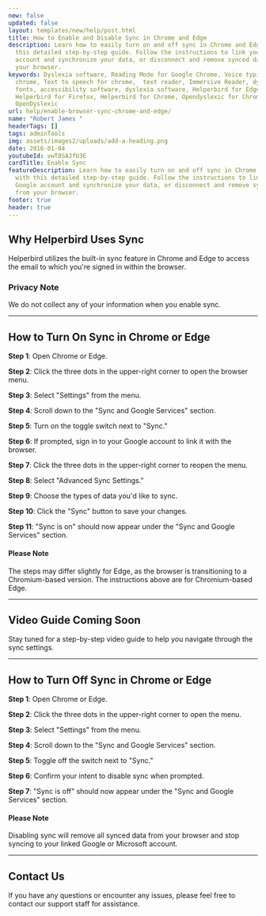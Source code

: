 ```yaml
---
new: false
updated: false
layout: templates/new/help/post.html
title: How to Enable and Disable Sync in Chrome and Edge
description: Learn how to easily turn on and off sync in Chrome and Edge with
  this detailed step-by-step guide. Follow the instructions to link your Google
  account and synchronize your data, or disconnect and remove synced data from
  your browser.
keywords: Dyslexia software, Reading Mode for Google Chrome, Voice typing for
  chrome, Text to speech for chrome,  text reader, Immersive Reader, dyslexia
  fonts, accessibility software, dyslexia software, Helperbird for Edge,
  Helperbird for Firefox, Helperbird for Chrome, Opendyslexic for Chrome,
  OpenDyslexic
url: help/enable-browser-sync-chrome-and-edge/
name: "Robert James "
headerTags: []
tags: adminTools
img: assets/images2/uploads/add-a-heading.png
date: 2016-01-04
youtubeId: vwT8SAJfU3E
cardTitle: Enable Sync
featureDescription: Learn how to easily turn on and off sync in Chrome and Edge
  with this detailed step-by-step guide. Follow the instructions to link your
  Google account and synchronize your data, or disconnect and remove synced data
  from your browser.
footer: true
header: true
---
```



## Why Helperbird Uses Sync

Helperbird utilizes the built-in sync feature in Chrome and Edge to access the email to which you're signed in within the browser.

### Privacy Note
We do not collect any of your information when you enable sync.

---

## How to Turn On Sync in Chrome or Edge

**Step 1**: Open Chrome or Edge.

**Step 2**: Click the three dots in the upper-right corner to open the browser menu.

**Step 3**: Select "Settings" from the menu.

**Step 4**: Scroll down to the "Sync and Google Services" section.

**Step 5**: Turn on the toggle switch next to "Sync."

**Step 6**: If prompted, sign in to your Google account to link it with the browser.

**Step 7**: Click the three dots in the upper-right corner to reopen the menu.

**Step 8**: Select "Advanced Sync Settings."

**Step 9**: Choose the types of data you'd like to sync.

**Step 10**: Click the "Sync" button to save your changes.

**Step 11**: "Sync is on" should now appear under the "Sync and Google Services" section.

#### Please Note
The steps may differ slightly for Edge, as the browser is transitioning to a Chromium-based version. The instructions above are for Chromium-based Edge.

---

## Video Guide Coming Soon

Stay tuned for a step-by-step video guide to help you navigate through the sync settings.

---

## How to Turn Off Sync in Chrome or Edge

**Step 1**: Open Chrome or Edge.

**Step 2**: Click the three dots in the upper-right corner to open the menu.

**Step 3**: Select "Settings" from the menu.

**Step 4**: Scroll down to the "Sync and Google Services" section.

**Step 5**: Toggle off the switch next to "Sync."

**Step 6**: Confirm your intent to disable sync when prompted.

**Step 7**: "Sync is off" should now appear under the "Sync and Google Services" section.

#### Please Note
Disabling sync will remove all synced data from your browser and stop syncing to your linked Google or Microsoft account.

---

## Contact Us

If you have any questions or encounter any issues, please feel free to contact our support staff for assistance.
